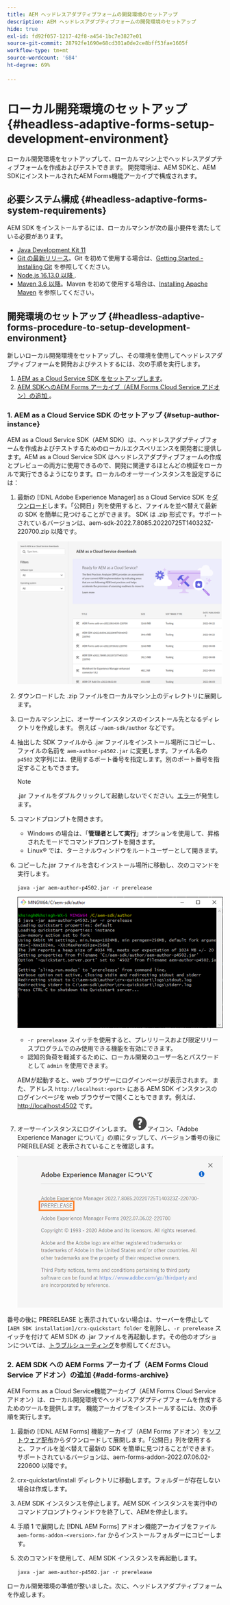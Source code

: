 ```yaml
---
title: AEM ヘッドレスアダプティブフォームの開発環境のセットアップ
description: AEM ヘッドレスアダプティブフォームの開発環境のセットアップ
hide: true
exl-id: fd92f057-1217-42f8-a454-1bc7e3827e01
source-git-commit: 28792fe1690e68cd301a0de2ce8bff53fae1605f
workflow-type: tm+mt
source-wordcount: '684'
ht-degree: 69%

---
```



# ローカル開発環境のセットアップ {#headless-adaptive-forms-setup-development-environment}

ローカル開発環境をセットアップして、ローカルマシン上でヘッドレスアダプティブフォームを作成およびテストできます。 開発環境は、AEM SDKと、AEM SDKにインストールされたAEM Forms機能アーカイブで構成されます。
<!--
 After a Headless adaptive form or related assets are ready on the local development environment, you can deploy the Headless adaptive form application to your publishing environment. -- >

You require knowledge to build application using react, Git, and Maven to use Headless adaptive forms.

<!-- 

### Download the latest version of AEM as a Cloud Service SDK or Forms feature archive (AEM Forms add-on) from Software Distribution {#software-distribution}

To download the supported version of Adobe Experience Manager as a Cloud Service SDK or Forms feature archive (AEM Forms add-on):

1. Log in to [Software Distribution](https://experience.adobe.com/#/downloads) portal with your Adobe ID.

    >[!NOTE]
    >
    > Your Adobe Organization must be provisioned for AEM as a Cloud Service to download the AEM as a Cloud Service SDK.

1. Navigate to the **[!UICONTROL AEM as a Cloud Service]** tab.
1. Sort by published date in descending order.
1. Click on the latest Adobe Experience Manager as a Cloud Service SDK or Forms feature archive (AEM Forms add-on).
1. Review and accept the EULA. Tap the **[!UICONTROL Download]** button. -->

## 必要システム構成 {#headless-adaptive-forms-system-requirements}

AEM SDK をインストールするには、ローカルマシンが次の最小要件を満たしている必要があります。

* [Java Development Kit 11](https://experience.adobe.com/#/downloads/content/software-distribution/jp/general.html?1_group.propertyvalues.property=.%2Fjcr%3Acontent%2Fmetadata%2Fdc%3AsoftwareType&1_group.propertyvalues.operation=equals&1_group.propertyvalues.0_values=software-type%3Atooling&fulltext=Oracle%7E+JDK%7E+11%7E&orderby=%40jcr%3Acontent%2Fjcr%3AlastModified&orderby.sort=desc&layout=list&p.offset=0&p.limit=14)
* [Git の最新リリース](https://git-scm.com/downloads)。Git を初めて使用する場合は、[Getting Started - Installing Git](https://git-scm.com/book/en/v2/Getting-Started-Installing-Git) を参照してください。
* [Node.js 16.13.0 以降 ](https://nodejs.org/ja/download/). <!-- URL is 404! If you are new to Node.js, see [How to install Node.js](https://nodejs.dev/en/learn/how-to-install-nodejs). -->
* [Maven 3.6 以降](https://maven.apache.org/download.cgi)。Maven を初めて使用する場合は、[Installing Apache Maven](https://maven.apache.org/install.html) を参照してください。

## 開発環境のセットアップ {#headless-adaptive-forms-procedure-to-setup-development-environment}

新しいローカル開発環境をセットアップし、その環境を使用してヘッドレスアダプティブフォームを開発およびテストするには、次の手順を実行します。

1. [AEM as a Cloud Service SDK をセットアップします](#setup-author-instance)。
1. [AEM SDKへのAEM Forms アーカイブ（AEM Forms Cloud Service アドオン）の追加 ](#add-forms-archive)。

<!--

1. (Optional) [Add Forms-specific users to your local Author instance](#configure-users-and-permissions).
1. (Optional) Install [Adaptive forms builder extension for Microsoft Visual Studio Code](#microsoft-visual-studio-code-extension-for-headless-adaptive-forms). 

-->

### &#x200B;1. AEM as a Cloud Service SDK のセットアップ {#setup-author-instance}

AEM as a Cloud Service SDK（AEM SDK）は、ヘッドレスアダプティブフォームを作成およびテストするためのローカルエクスペリエンスを開発者に提供します。AEM as a Cloud Service SDK はヘッドレスアダプティブフォームの作成とプレビューの両方に使用できるので、開発に関連するほとんどの検証をローカルで実行できるようになります。ローカルのオーサーインスタンスを設定するには：

1. 最新の [!DNL Adobe Experience Manager] as a Cloud Service SDK を[ダウンロード](https://experience.adobe.com/#/downloads/content/software-distribution/jp/aemcloud.html)します。「公開日」列を使用すると、ファイルを並べ替えて最新の SDK を簡単に見つけることができます。
SDK は .zip 形式です。サポートされているバージョンは、aem-sdk-2022.7.8085.20220725T140323Z-220700.zip 以降です。

   ![ソフトウェア配布ポータルからの AEM Cloud Service SDK のダウンロード](assets/software-distribution.png)


1. ダウンロードした .zip ファイルをローカルマシン上のディレクトリに展開します。
1. ローカルマシン上に、オーサーインスタンスのインストール先となるディレクトリを作成します。 例えば `~/aem-sdk/author` などです。
1. 抽出した SDK ファイルから .jar ファイルをインストール場所にコピーし、ファイルの名前を `aem-author-p4502.jar` に変更します。ファイル名の `p4502` 文字列には、使用するポート番号を指定します。別のポート番号を指定することもできます。

   >[!NOTE]
   >
   > .jar ファイルをダブルクリックして起動しないでください。[エラー](https://experienceleague.adobe.com/ja/docs/experience-manager-learn/cloud-service/local-development-environment-set-up/aem-runtime#troubleshooting-double-click)が発生します。

1. コマンドプロンプトを開きます。
   * Windows の場合は、「**管理者として実行**」オプションを使用して、昇格されたモードでコマンドプロンプトを開きます。
   * Linux® では、ターミナルウィンドウをルートユーザーとして開きます。

1. コピーした.jar ファイルを含むインストール場所に移動し、次のコマンドを実行します。

   `java -jar aem-author-p4502.jar -r prerelease`

   ![ソフトウェア配布ポータルからの AEM Cloud Service SDK のダウンロード](assets/install-sdk.png)

   * `-r prerelease` スイッチを使用すると、プレリリースおよび限定リリースプログラムでのみ使用できる機能を有効にできます。
   * 認知的負荷を軽減するために、ローカル開発のユーザー名とパスワードとして `admin` を使用できます。

   AEMが起動すると、web ブラウザーにログインページが表示されます。 また、アドレス `http://localhost:<port>` にある AEM SDK インスタンスのログインページを web ブラウザーで開くこともできます。例えば、[http://localhost:4502](http://localhost:4502) です。

1. オーサーインスタンスにログインします。 ![ヘルプ](/help/assets/Help-icon.svg)アイコン、「Adobe Experience Manager について」の順にタップして、バージョン番号の後に PRERELEASE と表示されていることを確認します。

   ![ヘルプ](/help/assets/prerelease.png)

番号の後に PRERELEASE と表示されていない場合は、サーバーを停止して `[AEM SDK installation]/crx-quickstart folder` を削除し、`-r prerelease` スイッチを付けて AEM SDK の .jar ファイルを再起動します。その他のオプションについては、[トラブルシューティング](/help/troubleshooting.md)を参照してください。

### &#x200B;2. AEM SDK への AEM Forms アーカイブ（AEM Forms Cloud Service アドオン）の追加 {#add-forms-archive}

AEM Forms as a Cloud Service機能アーカイブ（AEM Forms Cloud Service アドオン）は、ローカル開発環境でヘッドレスアダプティブフォームを作成するためのツールを提供します。 機能アーカイブをインストールするには、次の手順を実行します。

1. 最新の [!DNL AEM Forms] 機能アーカイブ（AEM Forms アドオン）を[ソフトウェア配布](https://experience.adobe.com/#/downloads/content/software-distribution/en/aemcloud.html?fulltext=AEM*+Forms*+add*+on*&orderby=%40jcr%3Acontent%2Fjcr%3AlastModified&orderby.sort=desc&layout=list&p.offset=0&p.limit=20)からダウンロードして展開します。「公開日」列を使用すると、ファイルを並べ替えて最新の SDK を簡単に見つけることができます。サポートされているバージョンは、aem-forms-addon-2022.07.06.02-220600 以降です。

1. crx-quickstart/install ディレクトリに移動します。フォルダーが存在しない場合は作成します。
1. AEM SDK インスタンスを停止します。AEM SDK インスタンスを実行中のコマンドプロンプトウィンドウを終了して、AEMを停止します。
1. 手順 1 で展開した [!DNL AEM Forms] アドオン機能アーカイブをファイル `aem-forms-addon-<version>.far` からインストールフォルダーにコピーします。
1. 次のコマンドを使用して、AEM SDK インスタンスを再起動します。

   `java -jar aem-author-p4502.jar -r prerelease`

<!-- 

### 3. (Optional) Configure users and permissions {#configure-users-and-permissions}

Create seperate user accounts for Form Developer, Form Practitioner, and end users. These account help you test Headless adaptive forms for various types of users. To create a user account and add roles to the account:

1. Login to your AEM SDK instance.
1. Go to Tools > Security > Users and tap Create. The Create New User wizard opens.
1. In the details tab, specify an ID and Password. All other fields are optional. It is recommended to provide name and an email address.
1. In the Groups tab, search and select user-groups for a user depending on their role. The table below lists all types of users and pre-defined groups for each type of forms users based on their role:
  
    | User Type | AEM Group |
    |---|---|
    | Form developer | [!DNL forms-users] (AEM Forms Users), [!DNL template-authors], [!DNL workflow-users], [!DNL workflow-editors], and [!DNL fdm-authors]  |
    | Customer Experience Lead or UX Designer| [!DNL forms-users], [!DNL template-authors]|
    | AEM administrator | [!DNL aem-administrators], [!DNL fd-administrators] |
    | End user| When a user must log in to view and submit an Adaptive Form, add such users to [!DNL forms-users] group. </br> When no user authentication is required to access Adaptive Forms, do not assign any group to such users.|

<!-- ### 4. (Optional) Install Visual Studio Code extension for Headless adaptive forms {#microsoft-visual-studio-code-extension-for-headless-adaptive-forms}

You can use any IDE for developing Headless adaptive forms. Adobe provides an extension for Microsoft&reg;reg; Visual Studio Code to make it easier for you to navigate structure and develop Headless adaptive forms. The extension adds adaptive forms related IntelliSense capabilities and helps auto-complete Headless adaptive forms JSON syntax. It also adds a panel, titled Forms Tree, to help navigate structure of Headless adaptive form. To use the extension: 

1. Ensure [Microsoft Visual Studio Code 1.62.0 or later](https://code.visualstudio.com/docs/supporting/FAQ#_how-do-i-find-the-version) is installed. If you have an older version or no version installed, download the latest version from [Microsoft Website](https://code.visualstudio.com/docs/setup/setup-overview)
   >[!NOTE]
   >
   >
   > To use Visual Studio from command line on macOS, see [Launching from the command line](https://code.visualstudio.com/docs/setup/mac#_launching-from-the-command-line).

1. Download the [Adaptive forms builder extension](/help/assets/adaptive-form-builder-0.12.0.vsix).

1. Navigate the directory containing the *adaptive-form-builder-[version].vsix* file.

1. Run the following command or see [Install from a VSIX](https://code.visualstudio.com/docs/editor/extension-marketplace#_install-from-a-vsix) article for detailed instructions to install a Visual Studio Code extension from a VSIX file:

    `code -–install-extension adaptive-form-builder-[version].vsix`

    </br> Replace the [version] with actual version of the extension. For example, `code -–install-extension adaptive-form-builder-0.12.0.vsix`

    </br> 

    ![Installing extension](/help/assets/install-extension.png)

<!-- ## Create and setup a react app

Adaptive forms renderer component is a react based component. It requires a react app to run and render a Headless adaptive form. To create and setup react app:

1. Open terminal in Visual Studio code and run the following command to create a react app and installs all related dependencies:

    ```shell
    npx create-react-app [react-app-name] --scripts-version 4.0.3 --template typescript
    ```

    Where [react-app-name] represents name of the project, script version is 4.0.3, and template of type typescript. For example, the following command creates a react app named *headless-forms-demo*.

    ```shell
    npx create-react-app headless-forms-demo --scripts-version 4.0.3 --template typescript
    ```

    It may take some time to create the react app and install all the dependencies. The command creates an empty react app with latest version of react and react-dom dependencies. It does not have any artifacts related to adaptive forms renderer component.

1. Adaptive forms renderer component is based on react spectrum and requires react 16.0.0 and react-dom 16.0.0. To install react 16.0.0 and related dependencies:
    1. Open the Visual Studio code terminal Window or command prompt.
    1. Navigate to the directory of react project.  
    1. Run the following command:

        ```shell
        npm install --save react@16.0.0 react-dom@16.14.0 -force
        ```

1. Run the following command to install adaptive forms renderer component related dependencies:

    ```shell
    npm i --save @aemforms/forms-super-component @aemforms/forms-react-core-components @aemforms/forms-super-component @adobe/react-spectrum @react/react-spectrum
    ```

<!-- 1. Install dependencies for adaptive forms renderer component. Packages for these dependencies are available in Adobe Artifactory. To authenticate with Adobe Artifactory and install dependencies for adaptive forms renderer component:

    1. Create environment variables ARTIFACTORY_USER and ARTIFACTORY_API_TOKEN. The ARTIFACTORY_USER stores Adobe LDAP username and ARTIFACTORY_API_TOKEN stores your [Adobe Artifactory token](https://wiki.corp.adobe.com/display/Artifactory/API+Keys)

    1. Run the following command to set NPM_TOKEN and NPM_EMAIL tokens:

        ```shell

        auth=$(curl -s -u${ARTIFACTORY_USER}:${ARTIFACTORY_API_TOKEN} https://artifactory.corp.adobe.com/artifactory/api/npm/auth)
        export NPM_TOKEN=$(echo "${auth}" | grep "_auth" | awk -F " " '{ print $3 }')
        export NPM_EMAIL=$(echo "${auth}" | grep "email" | awk -F " " '{ print $3 }')
        ```

        These tokens are required to communicated with Adobe Artifactory.

    1. Create a .npmrc file in the react project.

        ![.npmrc file](/help/assets/npmrc.png)

    1. Add the following code to the file:

        ```shell
        @aemforms:registry=https://artifactory.corp.adobe.com/artifactory/api/npm/npm-aem-release/
        @react:registry=https://artifactory.corp.adobe.com/artifactory/api/npm/npm-react-release/
        @quarry:registry=https://artifactory.corp.adobe.com/artifactory/api/npm/npm-adobe-release-local/
        //artifactory.corp.adobe.com/artifactory/api/npm/npm-adobe-release-loca/:_auth=${NPM_TOKEN}
        //artifactory.corp.adobe.com/artifactory/api/npm/npm-aem-release/:_auth=${NPM_TOKEN}
        //artifactory.corp.adobe.com/artifactory/api/npm/npm-react-release/:_auth=${NPM_TOKEN}
        _auth=${NPM_TOKEN}
        email=${NPM_EMAIL}
        always-auth=true
        ```

        It defines the antifactory repositories to use for Headless adaptive forms, react, and quarry related scope.
    1. Run the following command to install adaptive forms renderer component related dependencies:

    ```shell
    npm i --save @aemforms/crispr-react-bindings @aemforms/crispr-react-core-components @adobe/react-spectrum @react/react-spectrum
    ```
 
-->
ローカル開発環境の準備が整いました。次に、ヘッドレスアダプティブフォームを作成します。
